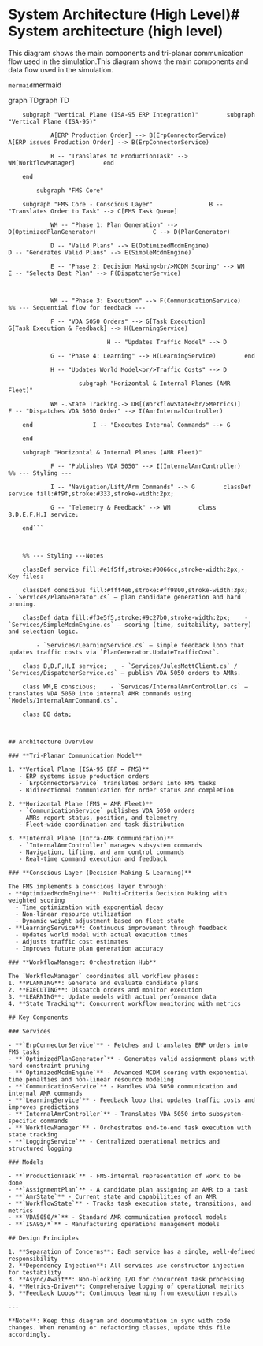 # System Architecture (High Level)# System architecture (high level)



This diagram shows the main components and tri-planar communication flow used in the simulation.This diagram shows the main components and data flow used in the simulation.



```mermaid```mermaid

graph TDgraph TD

        subgraph "Vertical Plane (ISA-95 ERP Integration)"        subgraph "Vertical Plane (ISA-95)"

                A[ERP Production Order] --> B(ErpConnectorService)                A[ERP issues Production Order] --> B(ErpConnectorService)

                B -- "Translates to ProductionTask" --> WM[WorkflowManager]        end

        end    

            subgraph "FMS Core"

        subgraph "FMS Core - Conscious Layer"                B -- "Translates Order to Task" --> C[FMS Task Queue]

                WM -- "Phase 1: Plan Generation" --> D(OptimizedPlanGenerator)                C --> D(PlanGenerator)

                D -- "Valid Plans" --> E(OptimizedMcdmEngine)                D -- "Generates Valid Plans" --> E(SimpleMcdmEngine)

                E -- "Phase 2: Decision Making<br/>MCDM Scoring" --> WM                E -- "Selects Best Plan" --> F(DispatcherService)

                        

                WM -- "Phase 3: Execution" --> F(CommunicationService)                %% --- Sequential flow for feedback ---

                F -- "VDA 5050 Orders" --> G[Task Execution]                G[Task Execution & Feedback] --> H(LearningService)

                                H -- "Updates Traffic Model" --> D

                G -- "Phase 4: Learning" --> H(LearningService)        end

                H -- "Updates World Model<br/>Traffic Costs" --> D

                        subgraph "Horizontal & Internal Planes (AMR Fleet)"

                WM -.State Tracking.-> DB[(WorkflowState<br/>Metrics)]                 F -- "Dispatches VDA 5050 Order" --> I(AmrInternalController)

        end                 I -- "Executes Internal Commands" --> G

        end

        subgraph "Horizontal & Internal Planes (AMR Fleet)"

                F -- "Publishes VDA 5050" --> I(InternalAmrController)        %% --- Styling ---

                I -- "Navigation/Lift/Arm Commands" --> G        classDef service fill:#f9f,stroke:#333,stroke-width:2px;

                G -- "Telemetry & Feedback" --> WM        class B,D,E,F,H,I service;

        end```



        %% --- Styling ---Notes

        classDef service fill:#e1f5ff,stroke:#0066cc,stroke-width:2px;- Key files:

        classDef conscious fill:#fff4e6,stroke:#ff9800,stroke-width:3px;    - `Services/PlanGenerator.cs` — plan candidate generation and hard pruning.

        classDef data fill:#f3e5f5,stroke:#9c27b0,stroke-width:2px;    - `Services/SimpleMcdmEngine.cs` — scoring (time, suitability, battery) and selection logic.

            - `Services/LearningService.cs` — simple feedback loop that updates traffic costs via `PlanGenerator.UpdateTrafficCost`.

        class B,D,F,H,I service;    - `Services/JulesMqttClient.cs` / `Services/DispatcherService.cs` — publish VDA 5050 orders to AMRs.

        class WM,E conscious;    - `Services/InternalAmrController.cs` — translates VDA 5050 into internal AMR commands using `Models/InternalAmrCommand.cs`.

        class DB data;

```Keep the diagram and notes in sync with code: if you rename classes, update this file.


## Architecture Overview

### **Tri-Planar Communication Model**

1. **Vertical Plane (ISA-95 ERP ↔ FMS)**
   - ERP systems issue production orders
   - `ErpConnectorService` translates orders into FMS tasks
   - Bidirectional communication for order status and completion

2. **Horizontal Plane (FMS ↔ AMR Fleet)**
   - `CommunicationService` publishes VDA 5050 orders
   - AMRs report status, position, and telemetry
   - Fleet-wide coordination and task distribution

3. **Internal Plane (Intra-AMR Communication)**
   - `InternalAmrController` manages subsystem commands
   - Navigation, lifting, and arm control commands
   - Real-time command execution and feedback

### **Conscious Layer (Decision-Making & Learning)**

The FMS implements a conscious layer through:
- **OptimizedMcdmEngine**: Multi-Criteria Decision Making with weighted scoring
  - Time optimization with exponential decay
  - Non-linear resource utilization
  - Dynamic weight adjustment based on fleet state
- **LearningService**: Continuous improvement through feedback
  - Updates world model with actual execution times
  - Adjusts traffic cost estimates
  - Improves future plan generation accuracy

### **WorkflowManager: Orchestration Hub**

The `WorkflowManager` coordinates all workflow phases:
1. **PLANNING**: Generate and evaluate candidate plans
2. **EXECUTING**: Dispatch orders and monitor execution
3. **LEARNING**: Update models with actual performance data
4. **State Tracking**: Concurrent workflow monitoring with metrics

## Key Components

### Services

- **`ErpConnectorService`** - Fetches and translates ERP orders into FMS tasks
- **`OptimizedPlanGenerator`** - Generates valid assignment plans with hard constraint pruning
- **`OptimizedMcdmEngine`** - Advanced MCDM scoring with exponential time penalties and non-linear resource modeling
- **`CommunicationService`** - Handles VDA 5050 communication and internal AMR commands
- **`LearningService`** - Feedback loop that updates traffic costs and improves predictions
- **`InternalAmrController`** - Translates VDA 5050 into subsystem-specific commands
- **`WorkflowManager`** - Orchestrates end-to-end task execution with state tracking
- **`LoggingService`** - Centralized operational metrics and structured logging

### Models

- **`ProductionTask`** - FMS-internal representation of work to be done
- **`AssignmentPlan`** - A candidate plan assigning an AMR to a task
- **`AmrState`** - Current state and capabilities of an AMR
- **`WorkflowState`** - Tracks task execution state, transitions, and metrics
- **`VDA5050/*`** - Standard AMR communication protocol models
- **`ISA95/*`** - Manufacturing operations management models

## Design Principles

1. **Separation of Concerns**: Each service has a single, well-defined responsibility
2. **Dependency Injection**: All services use constructor injection for testability
3. **Async/Await**: Non-blocking I/O for concurrent task processing
4. **Metrics-Driven**: Comprehensive logging of operational metrics
5. **Feedback Loops**: Continuous learning from execution results

---

**Note**: Keep this diagram and documentation in sync with code changes. When renaming or refactoring classes, update this file accordingly.
